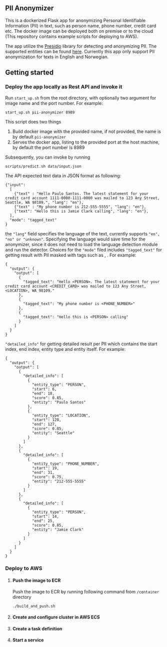 ## PII Anonymizer
This is a dockerized Flask app for anonymizing Personal Identifiable 
Information (PII) in text, such as person name, phone number, credit card 
etc.
The docker image can be deployed both on premise or to the cloud 
(This repository contains example scripts
for deploying to AWS).

The app utilize the [Presidio](https://microsoft.github.io/presidio/)
library for detecting and anonymizing PII. The supported entities can be 
found [here](https://microsoft.github.io/presidio/supported_entities/).
Currently this app only support PII anonymization for texts in
English and Norwegian.

## Getting started
### Deploy the app locally as Rest API and invoke it

Run `start_up.sh` from the root directory, with optionally two argument for image name and the port number. For example:

```
start_up.sh pii-anonymizer 8989
```

This script does two things 
  1) Build docker image with the provided name, if not provided, the name is by default `pii-anonymizer`
  2) Serves the docker app, listing to the provided port at the host machine, by default the port number is 8989 

Subsequently, you can invoke by running
    
```
scripts/predict.sh data/input.json
```

The API expected text data in JSON format as following:
```
{"input":
  [
    {"text" : "Hello Paulo Santos. The latest statement for your credit card account 1111-0000-1111-0000 was mailed to 123 Any Street, Seattle, WA 98109.", "lang": "en"},
    {"text" : "My phone number is 212-555-5555", "lang": "en"},
    {"text": "Hello this is Jamie Clark calling", "lang": "en"},
  ],
  "mode": "tagged_text"
}
```

the `"lang"` field specifies the language of the text, currently 
supports `"en", "no" or "unknown"`. Specifying the language would 
save time for the anonymizer, since it does not need to load the 
language detection module and run the detector. 
Choices for the `"mode"` filed includes `"tagged_text"` for getting
result with PII masked with tags such as <PERSON>, <EMAIL>. 
For example:
```
{
  "output": {
    "output": [
      {
        "tagged_text": "Hello <PERSON>. The latest statement for your credit card account <CREDIT_CARD> was mailed to 123 Any Street, <LOCATION>, WA 98109."
      },
      {
        "tagged_text": "My phone number is <PHONE_NUMBER>"
      },
      {
        "tagged_text": "Hello this is <PERSON> calling"
      }
    ]
  }
}
```

`"detailed_info"` for getting detailed result per PII which
contains the start index, end index, entity type and entity itself. For example:
```
{
  "output": {
    "output": [
      {
        "detailed_info": [
          {
            "entity_type": "PERSON",
            "start": 6,
            "end": 18,
            "score": 0.85,
            "entity": "Paulo Santos"
          },
          {
            "entity_type": "LOCATION",
            "start": 120,
            "end": 127,
            "score": 0.85,
            "entity": "Seattle"
          }
        ]
      },
      {
        "detailed_info": [
          {
            "entity_type": "PHONE_NUMBER",
            "start": 19,
            "end": 31,
            "score": 0.75,
            "entity": "212-555-5555"
          }
        ]
      },
      {
        "detailed_info": [
          {
            "entity_type": "PERSON",
            "start": 14,
            "end": 25,
            "score": 0.85,
            "entity": "Jamie Clark"
          }
        ]
      }
    ]
  }
}
```

### Deploy to AWS

1. #### Push the image to ECR 
    Push the image to ECR by running following command from `/container` directory
    ```
    ./build_and_push.sh
    ```
   
2. #### Create and configure cluster in AWS ECS
3. #### Create a task definition
4. #### Start a service


